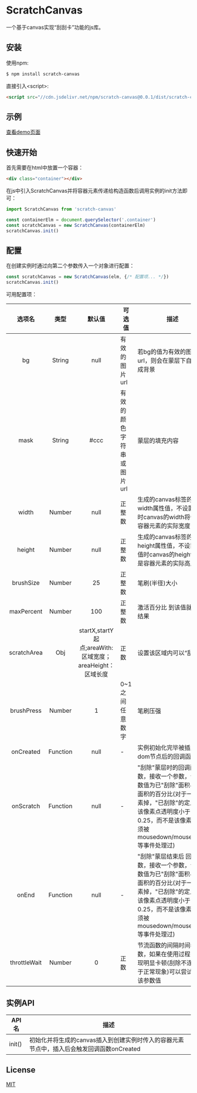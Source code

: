 # ScratchCanvas

一个基于canvas实现“刮刮卡”功能的js库。

## 安装

使用npm:

```bash
$ npm install scratch-canvas
```

直接引入&lt;script&gt;:

```html
<script src="//cdn.jsdelivr.net/npm/scratch-canvas@0.0.1/dist/scratch-canvas.min.js"></script>
```

## 示例

[查看demo页面](https://vilfredli.github.io/scratch-canvas)

## 快速开始

首先需要在html中放置一个容器：

```html
<div class="container"></div>
```

在js中引入ScratchCanvas并将容器元素传递给构造函数后调用实例的init方法即可：

```js
import ScratchCanvas from 'scratch-canvas'

const containerElm = document.querySelector('.container')
const scratchCanvas = new ScratchCanvas(containerElm)
scratchCanvas.init()
```

## 配置

在创建实例时通过向第二个参数传入一个对象进行配置：

```js
const scratchCanvas = new ScratchCanvas(elm, {/* 配置项... */})
scratchCanvas.init()
```

可用配置项：

选项名 | 类型 | 默认值 | 可选值 | 描述
:-: | :-: | :-: | - | -
bg | String | null | 有效的图片url | 若bg的值为有效的图片url，则会在蒙层下自动生成背景
mask | String | #ccc | 有效的颜色字符串或图片url | 蒙层的填充内容
width | Number | null | 正整数 | 生成的canvas标签的width属性值，不设置该值时canvas的width将会是容器元素的实际宽度
height | Number | null | 正整数 | 生成的canvas标签的height属性值，不设置该值时canvas的height将会是容器元素的实际高度
brushSize | Number | 25 | 正整数 | 笔刷(半径)大小
maxPercent | Number | 100 | 正整数 | 激活百分比 到该值就显示结果
scratchArea | Obj | startX,startY 起点;areaWith:区域宽度；areaHeight：区域长度 | 正数 | 设置该区域内可以“刮除”
brushPress | Number | 1 | 0~1之间任意数字 | 笔刷压强
onCreated | Function | null | - | 实例初始化完毕被插入到dom节点后的回调函数
onScratch | Function | null | - | "刮除"蒙层时的回调函数，接收一个参数，该参数值为已"刮除"面积与总面积的百分比(对于一个像素掉，"已刮除"的定义是该像素点透明度小于0.25，而不是该像素点必须被mousedown/mousemove等事件处理过)
onEnd | Function | null | - | "刮除"蒙层结束后 回调函数，接收一个参数，该参数值为已"刮除"面积与总面积的百分比(对于一个像素掉，"已刮除"的定义是该像素点透明度小于0.25，而不是该像素点必须被mousedown/mousemove等事件处理过)
throttleWait | Number | 0 | 正数 | 节流函数的间隔时间参数，如果在使用过程中发现明显卡顿(刮除不连续属于正常现象)可以尝试调高该参数值
## 实例API

API名 | 描述
-|-
init() | 初始化并将生成的canvas插入到创建实例时传入的容器元素节点中，插入后会触发回调函数onCreated

## License

[MIT](./LICENSE)

